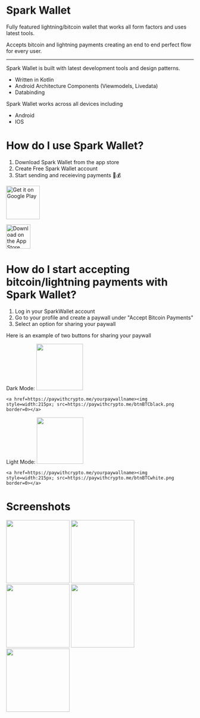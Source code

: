 # Spark Wallet
Fully featured lightning/bitcoin wallet that works all form factors and uses latest tools.

Accepts bitcoin and lightning payments creating an end to end perfect flow for every user.

* * *
Spark Wallet is built with latest development tools and design patterns.
- Written in Kotlin
- Android Architecture Components (Viewmodels, Livedata)
- Databinding

Spark Wallet works across all devices including
- Android
- IOS

# How do I use Spark Wallet?
1. Download Spark Wallet from the app store
2. Create Free Spark Wallet account
3. Start sending and receieving payments 💸💰

<a href='https://play.google.com/store/apps/details?id=io.sparkwallet'><img alt='Get it on Google Play' src='https://play.google.com/intl/en_us/badges/images/generic/en_badge_web_generic.png' height=90px/></a>

<a href='https://apps.apple.com/us/app/sparkwallet-bitcoin-lightning/id1606418661'><img alt='Download on the App Store' src='https://sparkwallet.io/images/appledownloadbtn.svg' style="max-width: 100%;height: 65px;"/></a>


# How do I start accepting bitcoin/lightning payments with Spark Wallet?
1. Log in your SparkWallet account
2. Go to your profile and create a paywall under "Accept Bitcoin Payments"
3. Select an option for sharing your paywall

Here is an example of two buttons for sharing your paywall

Dark Mode:
<img src="https://paywithcrypto.me/btnBTCblack.png" width="125" />
```
<a href=https://paywithcrypto.me/yourpaywallname><img style=width:215px; src=https://paywithcrypto.me/btnBTCblack.png border=0></a>
```

Light Mode:
<img src="https://paywithcrypto.me/btnBTCwhite.png" width="125" />
```
<a href=https://paywithcrypto.me/yourpaywallname><img style=width:215px; src=https://paywithcrypto.me/btnBTCwhite.png border=0></a>
```

# Screenshots

<p float="left">
  <img src="https://raw.githubusercontent.com/LumaSoft/SparkWallet-Bitcoin-Lightning/main/screenshots/screen1.png" width="170" />
  <img src="https://raw.githubusercontent.com/LumaSoft/SparkWallet-Bitcoin-Lightning/main/screenshots/screen2.png" width="170" />
  <img src="https://raw.githubusercontent.com/LumaSoft/SparkWallet-Bitcoin-Lightning/main/screenshots/screen3.png" width="170" />
  <img src="https://raw.githubusercontent.com/LumaSoft/SparkWallet-Bitcoin-Lightning/main/screenshots/screen4.png" width="170" />
  <img src="https://raw.githubusercontent.com/LumaSoft/SparkWallet-Bitcoin-Lightning/main/screenshots/screen5.png" width="170" />
</p>
